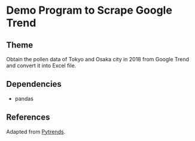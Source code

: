 # Demo Program to Scrape Google Trend

## Theme

Obtain the pollen data of Tokyo and Osaka city in 2018 from Google Trend and convert it into Excel file.

## Dependencies

- pandas

## References

Adapted from [Pytrends](https://pypi.org/project/pytrends/).
